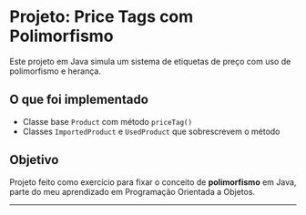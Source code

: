 # Projeto: Price Tags com Polimorfismo

Este projeto em Java simula um sistema de etiquetas de preço com uso de polimorfismo e herança.

## O que foi implementado

- Classe base `Product` com método `priceTag()`
- Classes `ImportedProduct` e `UsedProduct` que sobrescrevem o método

## Objetivo

Projeto feito como exercício para fixar o conceito de **polimorfismo** em Java, parte do meu aprendizado em Programação Orientada a Objetos.

---
